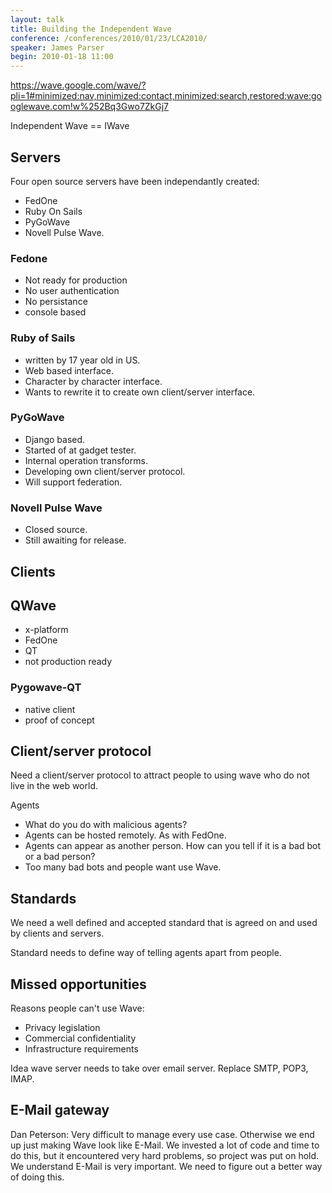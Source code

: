 ```yaml
---
layout: talk
title: Building the Independent Wave
conference: /conferences/2010/01/23/LCA2010/
speaker: James Parser
begin: 2010-01-18 11:00
---
```

<https://wave.google.com/wave/?pli=1#minimized:nav,minimized:contact,minimized:search,restored:wave:googlewave.com!w%252Bq3Gwo7ZkGj7>

Independent Wave == IWave

## Servers

Four open source servers have been independantly created:

* FedOne
* Ruby On Sails
* PyGoWave
* Novell Pulse Wave.

### Fedone

* Not ready for production
* No user authentication
* No persistance
* console based

### Ruby of Sails

* written by 17 year old in US.
* Web based interface.
* Character by character interface.
* Wants to rewrite it to create own client/server interface.

### PyGoWave

* Django based.
* Started of at gadget tester.
* Internal operation transforms.
* Developing own client/server protocol.
* Will support federation.

### Novell Pulse Wave

* Closed source.
* Still awaiting for release.

## Clients

## QWave

* x-platform
* FedOne
* QT
* not production ready

### Pygowave-QT

* native client
* proof of concept

## Client/server protocol

Need a client/server protocol to attract people to using wave who do not live
in the web world.

Agents

* What do you do with malicious agents?
* Agents can be hosted remotely. As with FedOne.
* Agents can appear as another person. How can you tell if it is a bad bot or a bad person?
* Too many bad bots and people want use Wave.

## Standards

We need a well defined and accepted standard that is agreed on and used by clients and servers.

Standard needs to define way of telling agents apart from people.

## Missed opportunities

Reasons people can't use Wave:

* Privacy legislation
* Commercial confidentiality
* Infrastructure requirements

Idea wave server needs to take over email server. Replace SMTP, POP3, IMAP.

## E-Mail gateway

Dan Peterson: Very difficult to manage every use case. Otherwise we end up just
making Wave look like E-Mail. We invested a lot of code and time to do this,
but it encountered very hard problems, so project was put on hold. We
understand E-Mail is very important. We need to figure out a better way of
doing this.
